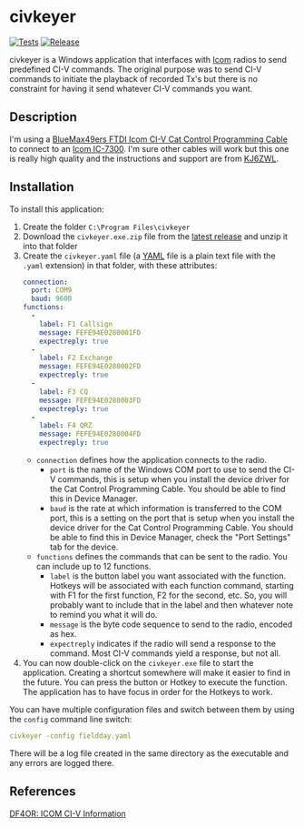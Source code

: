 # civkeyer

[![Tests](https://github.com/bbathe/civkeyer/workflows/Tests/badge.svg)](https://github.com/bbathe/civkeyer/actions) [![Release](https://github.com/bbathe/civkeyer/workflows/Release/badge.svg)](https://github.com/bbathe/civkeyer/actions)

civkeyer is a Windows application that interfaces with [Icom](https://www.icomamerica.com/en/amateur/) radios to send predefined CI-V commands.  The original purpose was to send CI-V commands to initiate the playback of recorded Tx's but there is no constraint for having it send whatever CI-V commands you want.

## Description

I'm using a [BlueMax49ers FTDI Icom CI-V Cat Control Programming Cable](https://smile.amazon.com/gp/product/B074JRWYRP) to connect to an [Icom IC-7300](https://icomamerica.com/en/products/amateur/hf/7300/default.aspx).  I'm sure other cables will work but this one is really high quality and the instructions and support are from [KJ6ZWL](https://www.qrz.com/db/KJ6ZWL).

## Installation

To install this application:

1. Create the folder `C:\Program Files\civkeyer`
2. Download the `civkeyer.exe.zip` file from the [latest release](https://github.com/bbathe/civkeyer/releases) and unzip it into that folder
3. Create the `civkeyer.yaml` file (a [YAML](https://en.wikipedia.org/wiki/YAML) file is a plain text file with the `.yaml` extension) in that folder, with these attributes:
    ```yaml
    connection:
      port: COM9
      baud: 9600
    functions:
      -
        label: F1 Callsign
        message: FEFE94E0280001FD
        expectreply: true
      -
        label: F2 Exchange
        message: FEFE94E0280002FD
        expectreply: true
      -
        label: F3 CQ
        message: FEFE94E0280003FD
        expectreply: true
      -
        label: F4 QRZ
        message: FEFE94E0280004FD
        expectreply: true
    ```
    - `connection` defines how the application connects to the radio.
      - `port` is the name of the Windows COM port to use to send the CI-V commands, this is setup when you install the device driver for the Cat Control Programming Cable.  You should be able to find this in Device Manager.
      - `baud` is the rate at which information is transferred to the COM port, this is a setting on the port that is setup when you install the device driver for the Cat Control Programming Cable.  You should be able to find this in Device Manager, check the "Port Settings" tab for the device.
    - `functions` defines the commands that can be sent to the radio.  You can include up to 12 functions.
      - `label` is the button label you want associated with the function.  Hotkeys will be associated with each function command, starting with F1 for the first function, F2 for the second, etc.  So, you will probably want to include that in the label and then whatever note to remind you what it will do.
      - `message` is the byte code sequence to send to the radio, encoded as hex.  
      - `expectreply` indicates if the radio will send a response to the command.  Most CI-V commands yield a response, but not all.
4. You can now double-click on the `civkeyer.exe` file to start the application.  Creating a shortcut somewhere will make it easier to find in the future.  You can press the button or Hotkey to execute the function.  The application has to have focus in order for the Hotkeys to work.

You can have multiple configuration files and switch between them by using the `config` command line switch:
  ```yaml
  civkeyer -config fieldday.yaml
  ```

There will be a log file created in the same directory as the executable and any errors are logged there.

## References

[DF4OR: ICOM CI-V Information](http://www.plicht.de/ekki/civ)